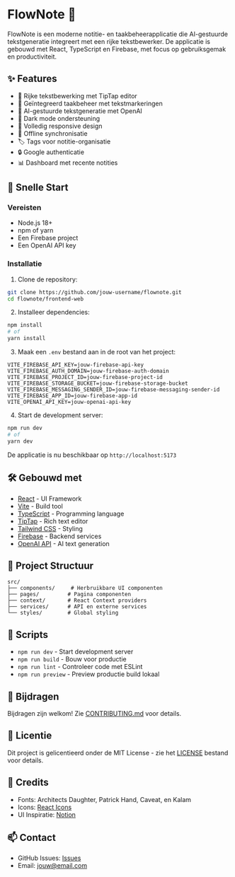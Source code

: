 # FlowNote 📝

FlowNote is een moderne notitie- en taakbeheerapplicatie die AI-gestuurde tekstgeneratie integreert met een rijke tekstbewerker. De applicatie is gebouwd met React, TypeScript en Firebase, met focus op gebruiksgemak en productiviteit.

## ✨ Features

- 📝 Rijke tekstbewerking met TipTap editor
- 🎯 Geïntegreerd taakbeheer met tekstmarkeringen
- 🤖 AI-gestuurde tekstgeneratie met OpenAI
- 🌙 Dark mode ondersteuning
- 📱 Volledig responsive design
- 🔄 Offline synchronisatie
- 🏷️ Tags voor notitie-organisatie
- 🔒 Google authenticatie
- 📊 Dashboard met recente notities

## 🚀 Snelle Start

### Vereisten

- Node.js 18+ 
- npm of yarn
- Een Firebase project
- Een OpenAI API key

### Installatie

1. Clone de repository:
```bash
git clone https://github.com/jouw-username/flownote.git
cd flownote/frontend-web
```

2. Installeer dependencies:
```bash
npm install
# of
yarn install
```

3. Maak een `.env` bestand aan in de root van het project:
```env
VITE_FIREBASE_API_KEY=jouw-firebase-api-key
VITE_FIREBASE_AUTH_DOMAIN=jouw-firebase-auth-domain
VITE_FIREBASE_PROJECT_ID=jouw-firebase-project-id
VITE_FIREBASE_STORAGE_BUCKET=jouw-firebase-storage-bucket
VITE_FIREBASE_MESSAGING_SENDER_ID=jouw-firebase-messaging-sender-id
VITE_FIREBASE_APP_ID=jouw-firebase-app-id
VITE_OPENAI_API_KEY=jouw-openai-api-key
```

4. Start de development server:
```bash
npm run dev
# of
yarn dev
```

De applicatie is nu beschikbaar op `http://localhost:5173`

## 🛠️ Gebouwd met

- [React](https://reactjs.org/) - UI Framework
- [Vite](https://vitejs.dev/) - Build tool
- [TypeScript](https://www.typescriptlang.org/) - Programming language
- [TipTap](https://tiptap.dev/) - Rich text editor
- [Tailwind CSS](https://tailwindcss.com/) - Styling
- [Firebase](https://firebase.google.com/) - Backend services
- [OpenAI API](https://openai.com/) - AI text generation

## 📁 Project Structuur

```
src/
├── components/     # Herbruikbare UI componenten
├── pages/         # Pagina componenten
├── context/       # React Context providers
├── services/      # API en externe services
└── styles/        # Global styling
```

## 🔧 Scripts

- `npm run dev` - Start development server
- `npm run build` - Bouw voor productie
- `npm run lint` - Controleer code met ESLint
- `npm run preview` - Preview productie build lokaal

## 🤝 Bijdragen

Bijdragen zijn welkom! Zie [CONTRIBUTING.md](CONTRIBUTING.md) voor details.

## 📝 Licentie

Dit project is gelicentieerd onder de MIT License - zie het [LICENSE](LICENSE) bestand voor details.

## 🙏 Credits

- Fonts: Architects Daughter, Patrick Hand, Caveat, en Kalam
- Icons: [React Icons](https://react-icons.github.io/react-icons/)
- UI Inspiratie: [Notion](https://notion.so)

## 📫 Contact

- GitHub Issues: [Issues](https://github.com/jouw-username/flownote/issues)
- Email: jouw@email.com
